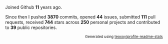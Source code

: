 Joined Github **11** years ago.

Since then I pushed **3870** commits, opened **44** issues, submitted **111** pull requests, received **744** stars across **250** personal projects and contributed to **39** public repositories.

<p align="right"><sub>Generated using <a href="https://github.com/marketplace/actions/profile-readme-stats">teoxoy/profile-readme-stats</a></sub></p>
